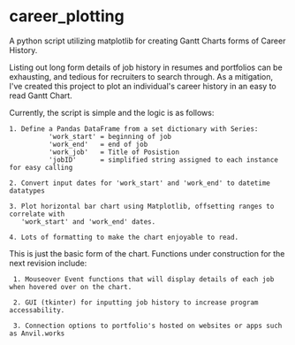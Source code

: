 # career_plotting
A python script utilizing matplotlib for creating Gantt Charts forms of Career History.


Listing out long form details of job history in resumes and portfolios can be exhausting, and tedious for recruiters to search through.
As a mitigation, I've created this project to plot an individual's career history in an easy to read Gantt Chart.


Currently, the script is simple and the logic is as follows:

    1. Define a Pandas DataFrame from a set dictionary with Series: 
              'work_start' = beginning of job
              'work_end'   = end of job
              'work_job'   = Title of Posistion
              'jobID'      = simplified string assigned to each instance for easy calling
              
    2. Convert input dates for 'work_start' and 'work_end' to datetime datatypes
    
    3. Plot horizontal bar chart using Matplotlib, offsetting ranges to correlate with 
       'work_start' and 'work_end' dates.
       
    4. Lots of formatting to make the chart enjoyable to read.
    
    
This is just the basic form of the chart. Functions under construction for the next revision include:


     1. Mouseover Event functions that will display details of each job when hovered over on the chart.
  
     2. GUI (tkinter) for inputting job history to increase program accessability.
     
     3. Connection options to portfolio's hosted on websites or apps such as Anvil.works
     
    
